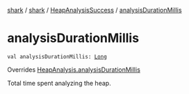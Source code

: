 [shark](../../index.md) / [shark](../index.md) / [HeapAnalysisSuccess](index.md) / [analysisDurationMillis](./analysis-duration-millis.md)

# analysisDurationMillis

`val analysisDurationMillis: `[`Long`](https://kotlinlang.org/api/latest/jvm/stdlib/kotlin/-long/index.html)

Overrides [HeapAnalysis.analysisDurationMillis](../-heap-analysis/analysis-duration-millis.md)

Total time spent analyzing the heap.


